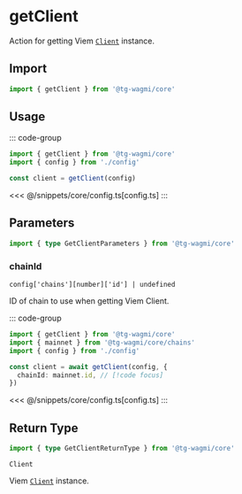 # getClient

Action for getting Viem [`Client`](https://viem.sh/docs/clients/custom.html) instance.

## Import

```ts
import { getClient } from '@tg-wagmi/core'
```

## Usage

::: code-group
```ts [index.ts]
import { getClient } from '@tg-wagmi/core'
import { config } from './config'

const client = getClient(config)
```
<<< @/snippets/core/config.ts[config.ts]
:::

## Parameters

```ts
import { type GetClientParameters } from '@tg-wagmi/core'
```

### chainId

`config['chains'][number]['id'] | undefined`

ID of chain to use when getting Viem Client.

::: code-group
```ts [index.ts]
import { getClient } from '@tg-wagmi/core'
import { mainnet } from '@tg-wagmi/core/chains'
import { config } from './config'

const client = await getClient(config, {
  chainId: mainnet.id, // [!code focus]
})
```
<<< @/snippets/core/config.ts[config.ts]
:::

## Return Type

```ts
import { type GetClientReturnType } from '@tg-wagmi/core'
```

`Client`

Viem [`Client`](https://viem.sh/docs/clients/custom.html) instance.
